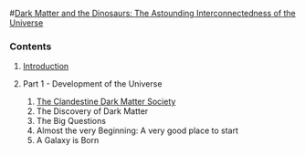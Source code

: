 #[Dark Matter and the Dinosaurs: The Astounding Interconnectedness of the Universe](http://www.amazon.com/Dark-Matter-Dinosaurs-Astounding-Interconnectedness/dp/0062328476)
 


### Contents

1. [Introduction](Introduction.md)

2. Part 1 - Development of the Universe
    1. [The Clandestine Dark Matter Society](part-1.md)
    2. The Discovery of Dark Matter
    3. The Big Questions
    4. Almost the very Beginning: A very good place to start
    5. A Galaxy is Born
